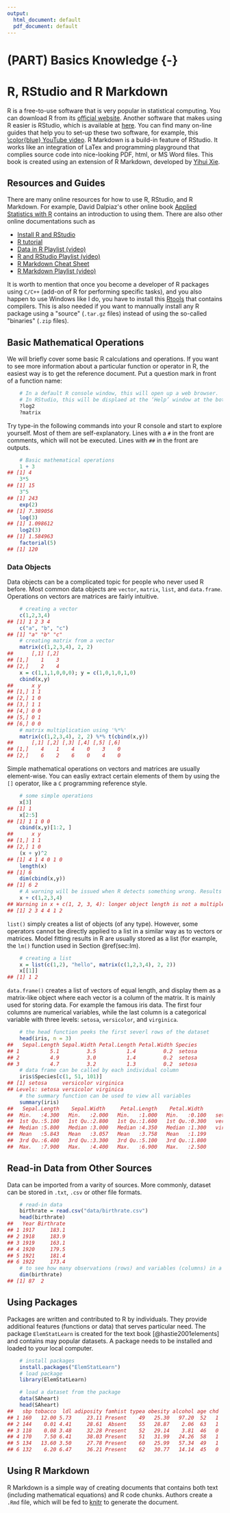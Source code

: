 ```yaml
---
output:
  html_document: default
  pdf_document: default
---
```

# (PART) Basics Knowledge {-}



# R, RStudio and R Markdown

R is a free-to-use software that is very popular in statistical computing. You can download R from its [official website](https://www.r-project.org/). Another software that makes using R easier is RStudio, which is available at [here](https://www.rstudio.com/). You can find many on-line guides that help you to set-up these two software, for example, this [\color{blue} YouTube video](https://www.youtube.com/watch?v=cX532N_XLIs&t=19s/). R Markdown is a build-in feature of RStudio. It works like an integration of LaTex and programming playground that complies source code into nice-looking PDF, html, or MS Word files. This book is created using an extension of R Markdown, developed by [Yihui Xie](https://bookdown.org/yihui/bookdown/). 

## Resources and Guides

There are many online resources for how to use R, RStudio, and R Markdown. For example, David Dalpiaz's other online book [Applied Statistics with R](http://daviddalpiaz.github.io/appliedstats/) contains an introduction to using them. There are also other online documentations such as 

* [Install R and RStudio](https://www.youtube.com/watch?v=cX532N_XLIs&t=19s/)
* [R tutorial](http://www.r-tutor.com/r-introduction)
* [Data in R Playlist (video)](https://www.youtube.com/playlist?list=PLBgxzZMu3GpPojVSoriMTWQCUno_3hjNi)
* [R and RStudio Playlist (video)](https://www.youtube.com/playlist?list=PLBgxzZMu3GpMjYhX7jLm5B9gEV7AOOJ5w)
* [R Markdown Cheat Sheet](https://www.rstudio.com/wp-content/uploads/2015/02/rmarkdown-cheatsheet.pdf)
* [R Markdown Playlist (video)](https://www.youtube.com/playlist?list=PLBgxzZMu3GpNgd07DwmS-2odHtMO6MWGH)

It is worth to mention that once you become a developer of R packages using `C/C++` (add-on of R for performing specific tasks), and you also happen to use Windows like I do, you have to install this [Rtools](https://cran.r-project.org/bin/windows/Rtools/) that contains compilers. This is also needed if you want to mannually install any R package using a "source" (`.tar.gz` files) instead of using the so-called "binaries" (`.zip` files). 

## Basic Mathematical Operations

We will briefly cover some basic R calculations and operations. If you want to see more information about a particular function or operator in R, the easiest way is to get the reference document. Put a question mark in front of a function name:


```r
    # In a default R console window, this will open up a web browser.
    # In RStudio, this will be displaed at the ‘Help’ window at the bottom-right penal. 
    ?log2
    ?matrix
```

Try type-in the following commands into your R console and start to explore yourself. Most of them are self-explanatory. Lines with a `#` in the front are comments, which will not be executed. Lines with `##` in the front are outputs. 


```r
    # Basic mathematical operations
    1 + 3
## [1] 4
    3*5
## [1] 15
    3^5
## [1] 243
    exp(2)
## [1] 7.389056
    log(3)
## [1] 1.098612
    log2(3)
## [1] 1.584963
    factorial(5)
## [1] 120
```

### Data Objects

Data objects can be a complicated topic for people who never used R before. Most common data objects are `vector`, `matrix`, `list`, and `data.frame`. Operations on vectors are matrices are fairly intuitive.


```r
    # creating a vector
    c(1,2,3,4)
## [1] 1 2 3 4
    c("a", "b", "c")
## [1] "a" "b" "c"
    # creating matrix from a vector
    matrix(c(1,2,3,4), 2, 2)
##      [,1] [,2]
## [1,]    1    3
## [2,]    2    4
    x = c(1,1,1,0,0,0); y = c(1,0,1,0,1,0)
    cbind(x,y)
##      x y
## [1,] 1 1
## [2,] 1 0
## [3,] 1 1
## [4,] 0 0
## [5,] 0 1
## [6,] 0 0
    # matrix multiplication using '%*%'
    matrix(c(1,2,3,4), 2, 2) %*% t(cbind(x,y))
##      [,1] [,2] [,3] [,4] [,5] [,6]
## [1,]    4    1    4    0    3    0
## [2,]    6    2    6    0    4    0
```

Simple mathematical operations on vectors and matrices are usually element-wise. You can easliy extract certain elements of them by using the `[]` operator, like a `C` programming reference style. 


```r
    # some simple operations 
    x[3]
## [1] 1
    x[2:5]
## [1] 1 1 0 0
    cbind(x,y)[1:2, ]
##      x y
## [1,] 1 1
## [2,] 1 0
    (x + y)^2
## [1] 4 1 4 0 1 0
    length(x)
## [1] 6
    dim(cbind(x,y))
## [1] 6 2
    # A warning will be issued when R detects something wrong. Results may still be produced.
    x + c(1,2,3,4)
## Warning in x + c(1, 2, 3, 4): longer object length is not a multiple of shorter object length
## [1] 2 3 4 4 1 2
```

`list()` simply creates a list of objects (of any type). However, some operators cannot be directly applied to a list in a similar way as to vectors or matrices. Model fitting results in R are usually stored as a list (for example, the `lm()` function used in Section \@ref(sec:lm).


```r
    # creating a list
    x = list(c(1,2), "hello", matrix(c(1,2,3,4), 2, 2))
    x[[1]]
## [1] 1 2
```

`data.frame()` creates a list of vectors of equal length, and display them as a matrix-like object where each vector is a column of the matrix. It is mainly used for storing data. For example the famous iris data. The first four columns are numerical variables, while the last column is a categorical variable with three levels: `setosa`, `versicolor`, and `virginica`.


```r
    # the head function peeks the first severl rows of the dataset 
    head(iris, n = 3)
##   Sepal.Length Sepal.Width Petal.Length Petal.Width Species
## 1          5.1         3.5          1.4         0.2  setosa
## 2          4.9         3.0          1.4         0.2  setosa
## 3          4.7         3.2          1.3         0.2  setosa
    # data frame can be called by each individual column
    iris$Species[c(1, 51, 101)]
## [1] setosa     versicolor virginica 
## Levels: setosa versicolor virginica
    # the summary function can be used to view all variables
    summary(iris)
##   Sepal.Length    Sepal.Width     Petal.Length    Petal.Width          Species  
##  Min.   :4.300   Min.   :2.000   Min.   :1.000   Min.   :0.100   setosa    :50  
##  1st Qu.:5.100   1st Qu.:2.800   1st Qu.:1.600   1st Qu.:0.300   versicolor:50  
##  Median :5.800   Median :3.000   Median :4.350   Median :1.300   virginica :50  
##  Mean   :5.843   Mean   :3.057   Mean   :3.758   Mean   :1.199                  
##  3rd Qu.:6.400   3rd Qu.:3.300   3rd Qu.:5.100   3rd Qu.:1.800                  
##  Max.   :7.900   Max.   :4.400   Max.   :6.900   Max.   :2.500
```

## Read-in Data from Other Sources

Data can be imported from a varity of sources. More commonly, dataset can be stored in `.txt`, `.csv` or other file formats. 

```r
    # read-in data
    birthrate = read.csv("data/birthrate.csv")
    head(birthrate)
##   Year Birthrate
## 1 1917     183.1
## 2 1918     183.9
## 3 1919     163.1
## 4 1920     179.5
## 5 1921     181.4
## 6 1922     173.4
    # to see how many observations (rows) and variables (columns) in a dataset
    dim(birthrate)
## [1] 87  2
```

## Using Packages

Packages are written and contributed to R by individuals. They provide additional features (functions or data) that serves particular need. The package `ElemStatLearn` is created for the text book [@hastie2001elements] and contains may popular datasets. A package needs to be installed and loaded to your local computer. 


```r
    # install packages
    install.packages("ElemStatLearn")
    # load package
    library(ElemStatLearn)
```




```r
    # load a dataset from the package 
    data(SAheart)
    head(SAheart)
##   sbp tobacco  ldl adiposity famhist typea obesity alcohol age chd
## 1 160   12.00 5.73     23.11 Present    49   25.30   97.20  52   1
## 2 144    0.01 4.41     28.61  Absent    55   28.87    2.06  63   1
## 3 118    0.08 3.48     32.28 Present    52   29.14    3.81  46   0
## 4 170    7.50 6.41     38.03 Present    51   31.99   24.26  58   1
## 5 134   13.60 3.50     27.78 Present    60   25.99   57.34  49   1
## 6 132    6.20 6.47     36.21 Present    62   30.77   14.14  45   0
```

## Using R Markdown

R Markdown is a simple way of creating documents that contains both text (including mathematical equations) and R code chunks. Authors create a `.Rmd` file, which will be fed to [knitr](https://yihui.name/knitr/) to generate the document. 











